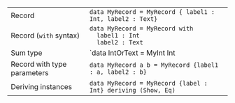 |                             |                                                                          |
|-----------------------------|--------------------------------------------------------------------------|
| Record                      | `data MyRecord = MyRecord { label1 : Int, label2 : Text}`                |
| Record (`with` syntax)      | `data MyRecord = MyRecord with`<br>`  label1 : Int`<br>`  label2 : Text` |
| Sum type                    | `data IntOrText = MyInt Int | MyText Text`                               |
| Record with type parameters | `data MyRecord a b = MyRecord {label1 : a, label2 : b}`                  |
| Deriving instances          | `data MyRecord = MyRecord {label : Int} deriving (Show, Eq)`             |

